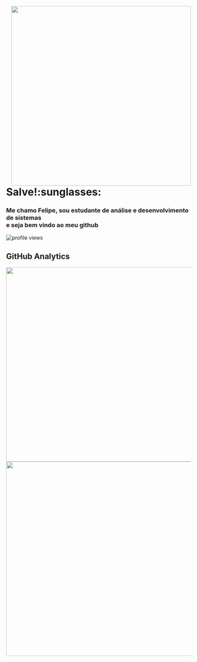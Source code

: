 <img align="right" height = "490em" src = "https://raw.githubusercontent.com/gist/felipe-a-rios/265c645724b62f7ad977ebb7568bbc94/raw/8d290e8ff6157939187eaa8989f28d2bc41a5d15/githubcard.svg" />
<h1>Salve!:sunglasses: </h1>
<h3>    Me chamo Felipe, sou estudante de análise e desenvolvimento de sistemas<br> e seja bem vindo ao meu github  </h3>

<p align='left' >   <img src="https://komarev.com/ghpvc/?username=felipe-a-rios&color=red" alt="profile views" />      </p>

##  GitHub Analytics  

<p align="left "    >
 <img width="530em" src="https://github-readme-stats.vercel.app/api?username=felipe-a-rios&show_icons=true&theme=radical">
 <img width="530em"       src="https://github-readme-stats.vercel.app/api/top-langs/?username=felipe-a-rios&layout=compact&show_icons=true&theme=radical"                        >  


</p >
